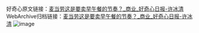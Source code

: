 好奇心原文链接：[麦当劳这是要卖早午餐的节奏？_商业_好奇心日报-许冰清](https://www.qdaily.com/articles/2311.html)
WebArchive归档链接：[麦当劳这是要卖早午餐的节奏？_商业_好奇心日报-许冰清](http://web.archive.org/web/20170404164654/http://www.qdaily.com:80/articles/2311.html)
![image](http://ww3.sinaimg.cn/large/007d5XDply1g3vc0h4w5lj30u03e6hdt)